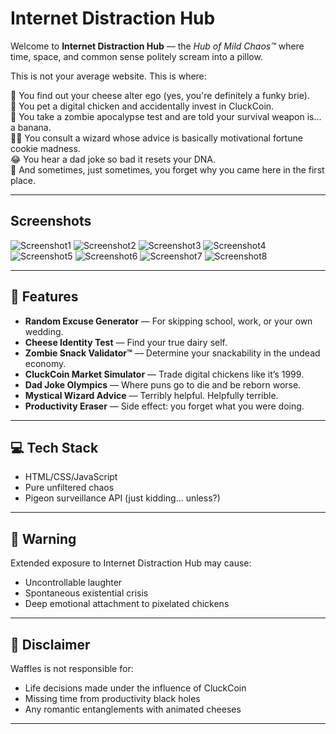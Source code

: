 # Internet Distraction Hub

Welcome to **Internet Distraction Hub** — the *Hub of Mild Chaos™* where time, space, and common sense politely scream into a pillow.

This is not your average website.
This is where:

🧀 You find out your cheese alter ego (yes, you're definitely a funky brie).  
🐓 You pet a digital chicken and accidentally invest in CluckCoin.  
🧟 You take a zombie apocalypse test and are told your survival weapon is... a banana.  
🧙‍♂️ You consult a wizard whose advice is basically motivational fortune cookie madness.  
😂 You hear a dad joke so bad it resets your DNA.  
🎩 And sometimes, just sometimes, you forget why you came here in the first place.

---
## Screenshots
![Screenshot1](https://github.com/user-attachments/assets/bd986175-a110-41a5-bd2a-906c35289160)
![Screenshot2](https://github.com/user-attachments/assets/c5bc8e0f-2dcd-4bea-a4ae-9d924ca6ffa6)
![Screenshot3](https://github.com/user-attachments/assets/c47e21e8-b5f2-4c9f-9978-961ba0248c2f)
![Screenshot4](https://github.com/user-attachments/assets/80c0032a-d713-4903-a590-1dc754ca5ad6)
![Screenshot5](https://github.com/user-attachments/assets/490c2c68-6014-4f2a-b6fc-e95f654157ea)
![Screenshot6](https://github.com/user-attachments/assets/d1e61f34-e1c6-4384-94bf-4d81de19bb40)
![Screenshot7](https://github.com/user-attachments/assets/5f356ec1-9272-456c-9ae6-703488920137)
![Screenshot8](https://github.com/user-attachments/assets/5f243983-c066-4b42-a44a-76e3f8e1b5b2)








---

## 🤡 Features

- **Random Excuse Generator** — For skipping school, work, or your own wedding.  
- **Cheese Identity Test** — Find your true dairy self.  
- **Zombie Snack Validator™** — Determine your snackability in the undead economy.  
- **CluckCoin Market Simulator** — Trade digital chickens like it’s 1999.  
- **Dad Joke Olympics** — Where puns go to die and be reborn worse.  
- **Mystical Wizard Advice** — Terribly helpful. Helpfully terrible.  
- **Productivity Eraser** — Side effect: you forget what you were doing.

---

## 💻 Tech Stack

- HTML/CSS/JavaScript
- Pure unfiltered chaos
- Pigeon surveillance API (just kidding... unless?)

---

## 🚨 Warning

Extended exposure to Internet Distraction Hub may cause:

- Uncontrollable laughter
- Spontaneous existential crisis
- Deep emotional attachment to pixelated chickens

---

## 👀 Disclaimer

Waffles is not responsible for:
- Life decisions made under the influence of CluckCoin
- Missing time from productivity black holes
- Any romantic entanglements with animated cheeses

---
